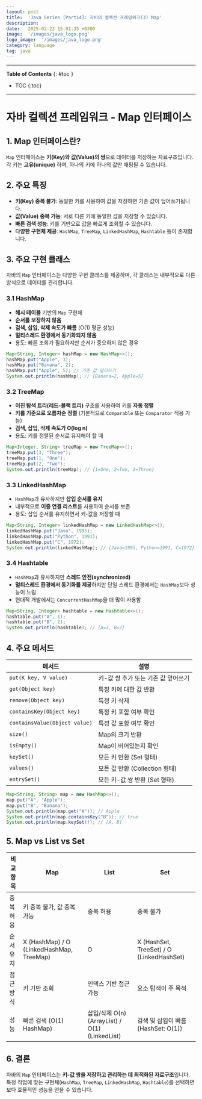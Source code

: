 ```yaml
---
layout: post
title:  'Java Series [Part14]: 자바의 컬렉션 프레임워크(3) Map'
description: 
date:   2025-02-23 15:01:35 +0300
image:  '/images/java_logo.png'
logo_image:  '/images/java_logo.png'
category: language
tag: java
---
```

---

**Table of Contents**
{: #toc }
*  TOC
{:toc}

---

# 자바 컬렉션 프레임워크 - Map 인터페이스

## 1. Map 인터페이스란?
`Map` 인터페이스는 **키(Key)와 값(Value)의 쌍**으로 데이터를 저장하는 자료구조입니다. 
각 키는 **고유(unique)** 하며, 하나의 키에 하나의 값만 매핑될 수 있습니다.

## 2. 주요 특징
- **키(Key) 중복 불가**: 동일한 키를 사용하여 값을 저장하면 기존 값이 덮어쓰기됩니다.
- **값(Value) 중복 가능**: 서로 다른 키에 동일한 값을 저장할 수 있습니다.
- **빠른 검색 성능**: 키를 기반으로 값을 빠르게 조회할 수 있습니다.
- **다양한 구현체 제공**: `HashMap`, `TreeMap`, `LinkedHashMap`, `Hashtable` 등이 존재합니다.

## 3. 주요 구현 클래스
자바의 `Map` 인터페이스는 다양한 구현 클래스를 제공하며, 각 클래스는 내부적으로 다른 방식으로 데이터를 관리합니다.

### 3.1 HashMap
- **해시 테이블** 기반의 `Map` 구현체
- **순서를 보장하지 않음**
- **검색, 삽입, 삭제 속도가 빠름** (O(1) 평균 성능)
- **멀티스레드 환경에서 동기화되지 않음**
- 용도: 빠른 조회가 필요하지만 순서가 중요하지 않은 경우

```java
Map<String, Integer> hashMap = new HashMap<>();
hashMap.put("Apple", 3);
hashMap.put("Banana", 2);
hashMap.put("Apple", 5); // 기존 값 덮어쓰기
System.out.println(hashMap); // {Banana=2, Apple=5}
```

### 3.2 TreeMap
- **이진 탐색 트리(레드-블랙 트리)** 구조를 사용하여 키를 **자동 정렬**
- **키를 기준으로 오름차순 정렬** (기본적으로 `Comparable` 또는 `Comparator` 적용 가능)
- **검색, 삽입, 삭제 속도가 O(log n)**
- 용도: 키를 정렬된 순서로 유지해야 할 때

```java
Map<Integer, String> treeMap = new TreeMap<>();
treeMap.put(3, "Three");
treeMap.put(1, "One");
treeMap.put(2, "Two");
System.out.println(treeMap); // {1=One, 2=Two, 3=Three}
```

### 3.3 LinkedHashMap
- `HashMap`과 유사하지만 **삽입 순서를 유지**
- 내부적으로 **이중 연결 리스트**를 사용하여 순서를 보존
- 용도: 삽입 순서를 유지하면서 키-값을 저장할 때

```java
Map<String, Integer> linkedHashMap = new LinkedHashMap<>();
linkedHashMap.put("Java", 1995);
linkedHashMap.put("Python", 1991);
linkedHashMap.put("C", 1972);
System.out.println(linkedHashMap); // {Java=1995, Python=1991, C=1972}
```

### 3.4 Hashtable
- `HashMap`과 유사하지만 **스레드 안전(synchronized)**
- **멀티스레드 환경에서 동기화를 제공**하지만 단일 스레드 환경에서는 `HashMap`보다 성능이 느림
- 현대적 개발에서는 `ConcurrentHashMap`을 더 많이 사용함

```java
Map<String, Integer> hashtable = new Hashtable<>();
hashtable.put("A", 1);
hashtable.put("B", 2);
System.out.println(hashtable); // {A=1, B=2}
```

## 4. 주요 메서드

| 메서드 | 설명 |
|--------|------|
| `put(K key, V value)` | 키-값 쌍 추가 또는 기존 값 덮어쓰기 |
| `get(Object key)` | 특정 키에 대한 값 반환 |
| `remove(Object key)` | 특정 키 삭제 |
| `containsKey(Object key)` | 특정 키 포함 여부 확인 |
| `containsValue(Object value)` | 특정 값 포함 여부 확인 |
| `size()` | Map의 크기 반환 |
| `isEmpty()` | Map이 비어있는지 확인 |
| `keySet()` | 모든 키 반환 (Set 형태) |
| `values()` | 모든 값 반환 (Collection 형태) |
| `entrySet()` | 모든 키-값 쌍 반환 (Set 형태) |

```java
Map<String, String> map = new HashMap<>();
map.put("A", "Apple");
map.put("B", "Banana");
System.out.println(map.get("A")); // Apple
System.out.println(map.containsKey("B")); // true
System.out.println(map.keySet()); // [A, B]
```

## 5. Map vs List vs Set

| 비교 항목 | Map | List | Set |
|----------|------|------|------|
| 중복 허용 | 키 중복 불가, 값 중복 가능 | 중복 허용 | 중복 불가 |
| 순서 유지 | X (HashMap) / O (LinkedHashMap, TreeMap) | O | X (HashSet, TreeSet) / O (LinkedHashSet) |
| 접근 방식 | 키 기반 조회 | 인덱스 기반 접근 가능 | 요소 탐색이 주 목적 |
| 성능 | 빠른 검색 (O(1) HashMap) | 삽입/삭제 O(n) (ArrayList) / O(1) (LinkedList) | 검색 및 삽입이 빠름 (HashSet: O(1)) |

## 6. 결론
자바의 `Map` 인터페이스는 **키-값 쌍을 저장하고 관리하는 데 최적화된 자료구조**입니다. 
특정 작업에 맞는 구현체(`HashMap`, `TreeMap`, `LinkedHashMap`, `Hashtable`)를 선택하면 보다 효율적인 성능을 얻을 수 있습니다.
